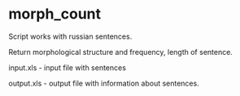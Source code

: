 morph_count
===========

Script works with russian sentences.

Return morphological structure and frequency, length of sentence.

input.xls - input file with sentences

output.xls - output file with information about sentences.
